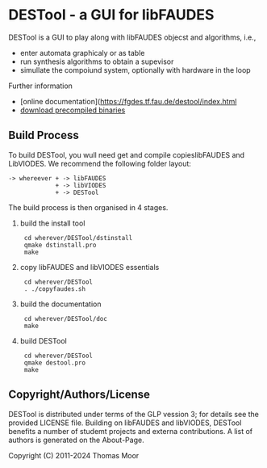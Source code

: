# DESTool - a GUI for libFAUDES


DESTool is a GUI to play along with libFAUDES objecst and algorithms, i.e.,
- enter automata graphicaly or as table
- run synthesis algorithms to obtain a supevisor
- simullate the compoiund system, optionally with hardware in the loop

Further information
- [online documentation](https://fgdes.tf.fau.de/destool/index.html
- [download precompiled binaries](https://fgdes.tf.fau.de/archive/preview/#arch)

## Build Process

To build DESTool, you wull need get and compile  copieslibFAUDES and LibVIODES. We recommend the following
folder layout:

    -> whereever + -> libFAUDES
                 + -> libVIODES
                 + -> DESTool

The build process is then organised in 4 stages.

1. build the install tool 

        cd wherever/DESTool/dstinstall
        qmake dstinstall.pro
        make

2. copy libFAUDES and libVIODES essentials    

        cd wherever/DESTool
        . ./copyfaudes.sh

3. build the documentation

        cd wherever/DESTool/doc
        make 

4. build DESTool

        cd wherever/DESTool
        qmake destool.pro
        make


## Copyright/Authors/License

DESTool is distributed under terms of the GLP vession 3; for details see the provided
LICENSE file. Building on libFAUDES and libVIODES, DESTool benefits a number of studemt
projects and externa contributions. A list of authors is generated on the About-Page. 


Copyright (C) 2011-2024 Thomas Moor
